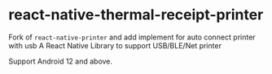 # react-native-thermal-receipt-printer

Fork of `react-native-printer` and add implement for auto connect printer with usb
A React Native Library to support USB/BLE/Net printer

Support Android 12 and above.
